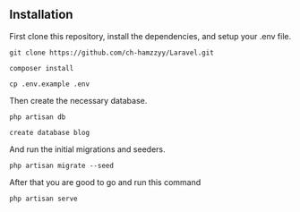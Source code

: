
## Installation

First clone this repository, install the dependencies, and setup your .env file.

```
git clone https://github.com/ch-hamzzyy/Laravel.git
```
```
composer install
```
```
cp .env.example .env
```

Then create the necessary database.

```
php artisan db
```
```
create database blog
```

And run the initial migrations and seeders.

```
php artisan migrate --seed
```
After that you are good to go and run this command
```
php artisan serve
```